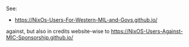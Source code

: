 
See:

 - https://NixOs-Users-For-Western-MIL-and-Govs.github.io/

against, but also in credits website-wise to https://NixOS-Users-Against-MIC-Sponsorship.github.io/